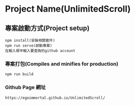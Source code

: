 # Project Name(UnlimitedScroll)

## 專案啟動方式(Project setup)
```
npm install(安裝相關套件)
npm run serve(啟動專案)
在輸入框中輸入要查詢的github account
```

### 專案打包(Compiles and minifies for production)
```
npm run build
```

### Github Page 網址
```
https://egoimmortal.github.io/UnlimitedScroll/
```